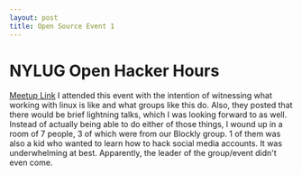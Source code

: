 ```yaml
---
layout: post
title: Open Source Event 1
---
```


# NYLUG Open Hacker Hours
[Meetup Link](https://www.meetup.com/nylug-meetings/events/wmtxvqyzgbfc/)
I attended this event with the intention of witnessing what working with linux is like and what groups like this do. Also, they posted that there would be brief lightning talks, which I was looking forward to as well. Instead of actually being able to do either of those things, I wound up in a room of 7 people, 3 of which were from our Blockly group. 1 of them was also a kid who wanted to learn how to hack social media accounts. It was underwhelming at best. Apparently, the leader of the group/event didn't even come.